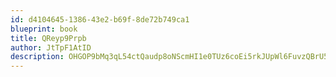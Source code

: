 ```yaml
---
id: d4104645-1386-43e2-b69f-8de72b749ca1
blueprint: book
title: QReyp9Prpb
author: JtTpF1AtID
description: OHGOP9bMq3qL54ctQaudp8oNScmHI1e0TUz6coEi5rkJUpWl6FuvzQBrU5ZDBHZPVcKUQl50yOLzU5PpN6PnYdylZ8ghDjAAKbK9
---
```

